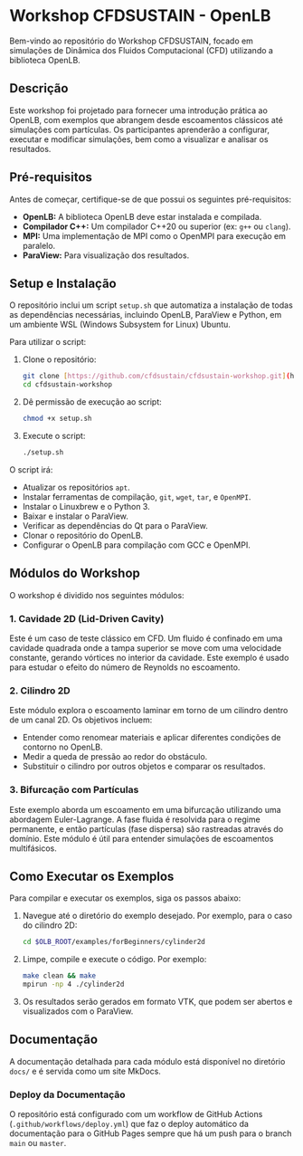 # Workshop CFDSUSTAIN - OpenLB

Bem-vindo ao repositório do Workshop CFDSUSTAIN, focado em simulações de Dinâmica dos Fluidos Computacional (CFD) utilizando a biblioteca OpenLB.

## Descrição

Este workshop foi projetado para fornecer uma introdução prática ao OpenLB, com exemplos que abrangem desde escoamentos clássicos até simulações com partículas. Os participantes aprenderão a configurar, executar e modificar simulações, bem como a visualizar e analisar os resultados.

## Pré-requisitos

Antes de começar, certifique-se de que possui os seguintes pré-requisitos:

* **OpenLB:** A biblioteca OpenLB deve estar instalada e compilada.
* **Compilador C++:** Um compilador C++20 ou superior (ex: `g++` ou `clang`).
* **MPI:** Uma implementação de MPI como o OpenMPI para execução em paralelo.
* **ParaView:** Para visualização dos resultados.

## Setup e Instalação

O repositório inclui um script `setup.sh` que automatiza a instalação de todas as dependências necessárias, incluindo OpenLB, ParaView e Python, em um ambiente WSL (Windows Subsystem for Linux) Ubuntu.

Para utilizar o script:

1.  Clone o repositório:
    ```bash
    git clone [https://github.com/cfdsustain/cfdsustain-workshop.git](https://github.com/cfdsustain/cfdsustain-workshop.git)
    cd cfdsustain-workshop
    ```

2.  Dê permissão de execução ao script:
    ```bash
    chmod +x setup.sh
    ```

3.  Execute o script:
    ```bash
    ./setup.sh
    ```
O script irá:
* Atualizar os repositórios `apt`.
* Instalar ferramentas de compilação, `git`, `wget`, `tar`, e `OpenMPI`.
* Instalar o Linuxbrew e o Python 3.
* Baixar e instalar o ParaView.
* Verificar as dependências do Qt para o ParaView.
* Clonar o repositório do OpenLB.
* Configurar o OpenLB para compilação com GCC e OpenMPI.

## Módulos do Workshop

O workshop é dividido nos seguintes módulos:

### 1. Cavidade 2D (Lid-Driven Cavity)

Este é um caso de teste clássico em CFD. Um fluido é confinado em uma cavidade quadrada onde a tampa superior se move com uma velocidade constante, gerando vórtices no interior da cavidade. Este exemplo é usado para estudar o efeito do número de Reynolds no escoamento.

### 2. Cilindro 2D

Este módulo explora o escoamento laminar em torno de um cilindro dentro de um canal 2D. Os objetivos incluem:
* Entender como renomear materiais e aplicar diferentes condições de contorno no OpenLB.
* Medir a queda de pressão ao redor do obstáculo.
* Substituir o cilindro por outros objetos e comparar os resultados.

### 3. Bifurcação com Partículas

Este exemplo aborda um escoamento em uma bifurcação utilizando uma abordagem Euler-Lagrange. A fase fluida é resolvida para o regime permanente, e então partículas (fase dispersa) são rastreadas através do domínio. Este módulo é útil para entender simulações de escoamentos multifásicos.

## Como Executar os Exemplos

Para compilar e executar os exemplos, siga os passos abaixo:

1.  Navegue até o diretório do exemplo desejado. Por exemplo, para o caso do cilindro 2D:
    ```bash
    cd $OLB_ROOT/examples/forBeginners/cylinder2d
    ```

2.  Limpe, compile e execute o código. Por exemplo:
    ```bash
    make clean && make
    mpirun -np 4 ./cylinder2d
    ```

3.  Os resultados serão gerados em formato VTK, que podem ser abertos e visualizados com o ParaView.

## Documentação

A documentação detalhada para cada módulo está disponível no diretório `docs/` e é servida como um site MkDocs.

### Deploy da Documentação

O repositório está configurado com um workflow de GitHub Actions (`.github/workflows/deploy.yml`) que faz o deploy automático da documentação para o GitHub Pages sempre que há um push para o branch `main` ou `master`.
